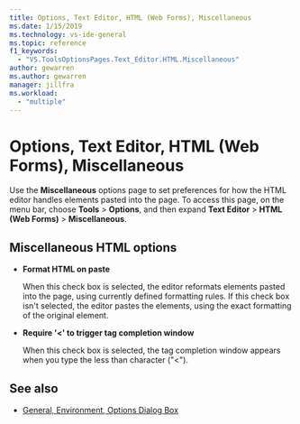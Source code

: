 ```yaml
---
title: Options, Text Editor, HTML (Web Forms), Miscellaneous
ms.date: 1/15/2019
ms.technology: vs-ide-general
ms.topic: reference
f1_keywords:
  - "VS.ToolsOptionsPages.Text_Editor.HTML.Miscellaneous"
author: gewarren
ms.author: gewarren
manager: jillfra
ms.workload:
  - "multiple"
---
```

# Options, Text Editor, HTML (Web Forms), Miscellaneous

Use the **Miscellaneous** options page to set preferences for how the HTML editor handles elements pasted into the page. To access this page, on the menu bar, choose **Tools** > **Options**, and then expand **Text Editor** > **HTML (Web Forms)** > **Miscellaneous**.

## Miscellaneous HTML options

- **Format HTML on paste**

   When this check box is selected, the editor reformats elements pasted into the page, using currently defined formatting rules. If this check box isn't selected, the editor pastes the elements, using the exact formatting of the original element.

- **Require '<' to trigger tag completion window**

   When this check box is selected, the tag completion window appears when you type the less than character ("<").

## See also

- [General, Environment, Options Dialog Box](../../ide/reference/general-environment-options-dialog-box.md)
